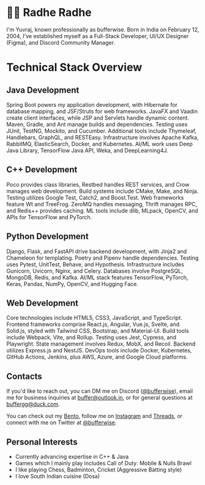 # 👋🏻 Radhe Radhe

I'm Yuvraj, known professionally as bufferwise. Born in India on February 12, 2004, I've established myself as a Full-Stack Developer, UI/UX Designer (Figma), and Discord Community Manager.

# Technical Stack Overview

## Java Development
Spring Boot powers my application development, with Hibernate for database mapping, and JSF/Struts for web frameworks. JavaFX and Vaadin create client interfaces, while JSP and Servlets handle dynamic content. Maven, Gradle, and Ant manage builds and dependencies. Testing uses JUnit, TestNG, Mockito, and Cucumber. Additional tools include Thymeleaf, Handlebars, GraphQL, and RESTEasy. Infrastructure involves Apache Kafka, RabbitMQ, ElasticSearch, Docker, and Kubernetes. AI/ML work uses Deep Java Library, TensorFlow Java API, Weka, and DeepLearning4J.

## C++ Development
Poco provides class libraries, Restbed handles REST services, and Crow manages web development. Build systems include CMake, Make, and Ninja. Testing utilizes Google Test, Catch2, and Boost.Test. Web frameworks feature Wt and TreeFrog. ZeroMQ handles messaging, Thrift manages RPC, and Redis++ provides caching. ML tools include dlib, MLpack, OpenCV, and APIs for TensorFlow and PyTorch.

## Python Development
Django, Flask, and FastAPI drive backend development, with Jinja2 and Chameleon for templating. Poetry and Pipenv handle dependencies. Testing uses Pytest, UnitTest, Behave, and Hypothesis. Infrastructure includes Gunicorn, Uvicorn, Nginx, and Celery. Databases involve PostgreSQL, MongoDB, Redis, and Kafka. AI/ML stack features TensorFlow, PyTorch, Keras, Pandas, NumPy, OpenCV, and Hugging Face.

## Web Development
Core technologies include HTML5, CSS3, JavaScript, and TypeScript. Frontend frameworks comprise React.js, Angular, Vue.js, Svelte, and Solid.js, styled with Tailwind CSS, Bootstrap, and Material-UI. Build tools include Webpack, Vite, and Rollup. Testing uses Jest, Cypress, and Playwright. State management involves Redux, MobX, and Recoil. Backend utilizes Express.js and NestJS. DevOps tools include Docker, Kubernetes, GitHub Actions, Jenkins, plus AWS, Azure, and Google Cloud platforms.

## Contacts
If you'd like to reach out, you can DM me on Discord ([@bufferwise](https://discord.gg/26MMXRHgZB)), email me for business inquiries at [buffer@outlook.in](mailto:buffer@outlook.in), or for general questions at [buffergg@duck.com](mailto:buffergg@duck.com).

You can check out my [Bento](https://bento.me/buffer), follow me on [Instagram](https://www.instagram.com/bufferwise) and [Threads](https://www.threads.net/bufferwise), or connect with me on Twitter at [@bufferwise](https://x.com/bufferwise).

## Personal Interests

- Currently advancing expertise in C++ & Java
- Games which I mainly play includes Call of Duty: Mobile & Nulls Brawl
- I like playing Chess, Badminton, Cricket (Aggressive Batting style)
- I love South Indian cuisine (Dosa)
